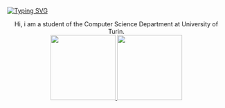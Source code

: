 [![Typing SVG](https://readme-typing-svg.herokuapp.com?color=%23F7F7F7&size=75&center=true&vCenter=true&width=1920&height=100&lines=%3CFederico+Filì%2F%3E)](https://git.io/typing-svg)

<div align="center">
  Hi, i am a student of the Computer Science Department at University of Turin.
</div>
  
<div align="center">
  <a href="https://github.com/zfeder">
  <img height="150em" src="https://github-readme-stats.vercel.app/api?username=zfeder&show_icons=true&theme=radical&include_all_commits=true&count_private=true"/>
  <img height="150em" src="https://github-readme-stats.vercel.app/api/top-langs/?username=zfeder&layout=compact&langs_count=7&theme=radical"/>
</div>

